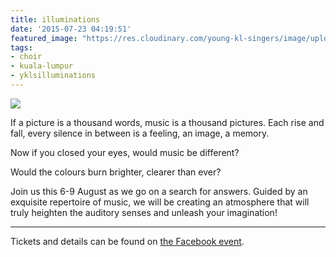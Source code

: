```yaml
---
title: illuminations
date: '2015-07-23 04:19:51'
featured_image: "https://res.cloudinary.com/young-kl-singers/image/upload/v1523180879/YKLS_2015_Illuminations_Featured.jpg"
tags:
- choir
- kuala-lumpur
- yklsilluminations
---
```


![](https://res.cloudinary.com/young-kl-singers/image/upload/v1523180031/YKLS_2015_Illuminations_Masthead.jpg)

If a picture is a thousand words, music is a thousand pictures. Each rise and fall, every silence in between is a feeling, an image, a memory.

Now if you closed your eyes, would music be different?

Would the colours burn brighter, clearer than ever?

Join us this 6-9 August as we go on a search for answers. Guided by an exquisite repertoire of music, we will be creating an atmosphere that will truly heighten the auditory senses and unleash your imagination!


****


Tickets and details can be found on 
[the Facebook event](https://www.facebook.com/events/1748377112056079/).
